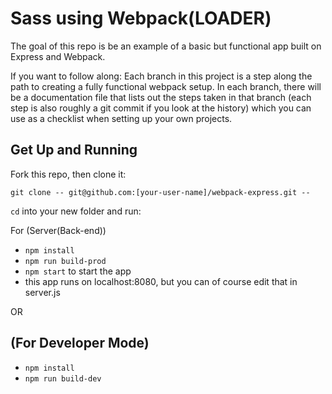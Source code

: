 # Sass using Webpack(LOADER)

The goal of this repo is be an example of a basic but functional app built on Express and Webpack.

If you want to follow along: Each branch in this project is a step along the path to creating a fully functional webpack setup. In each branch, there will be a documentation file that lists out the steps taken in that branch (each step is also roughly a git commit if you look at the history) which you can use as a checklist when setting up your own projects. 


## Get Up and Running

Fork this repo, then clone it:

```
git clone -- git@github.com:[your-user-name]/webpack-express.git --
```

`cd` into your new folder and run:

For (Server(Back-end))

- ```npm install```
- ```npm run build-prod```
- ```npm start``` to start the app
- this app runs on localhost:8080, but you can of course edit that in server.js

OR 

## (For Developer Mode)

- ```npm install```
- ```npm run build-dev```

